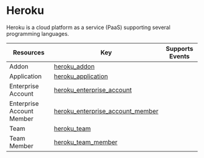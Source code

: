 Heroku
======
Heroku is a cloud platform as a service (PaaS) supporting several programming languages.

| **Resources**             | **Key**                                                                       | **Supports Events** |
| ------------------------- | ----------------------------------------------------------------------------- | ------------------- |
| Addon                     | [heroku\_addon](heroku\_addon.md)                                             |                     |
| Application               | [heroku\_application](heroku\_application.md)                                 |                     |
| Enterprise Account        | [heroku\_enterprise\_account](heroku\_enterprise\_account.md)                 |                     |
| Enterprise Account Member | [heroku\_enterprise\_account\_member](heroku\_enterprise\_account\_member.md) |                     |
| Team                      | [heroku\_team](heroku\_team.md)                                               |                     |
| Team Member               | [heroku\_team\_member](heroku\_team\_member.md)                               |                     |
